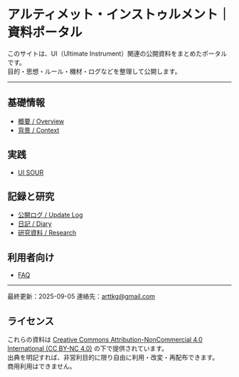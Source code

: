 # アルティメット・インストゥルメント｜資料ポータル

このサイトは、UI（Ultimate Instrument）関連の公開資料をまとめたポータルです。  
目的・思想・ルール・機材・ログなどを整理して公開します。

---

## 基礎情報
- [概要 / Overview](docs/overview.md)
- [背景 / Context](docs/context.md)

## 実践
- [UI SOUR](docs/ui_sour/index.md)

## 記録と研究
- [公開ログ / Update Log](docs/logs.md)
- [日記 / Diary](docs/diary/index.md)
- [研究資料 / Research](docs/research/index.mdindex.md)

## 利用者向け
- [FAQ](docs/faq.md)

---

最終更新：2025-09-05 
連絡先：arttkg@gmail.com

## ライセンス
これらの資料は [Creative Commons Attribution-NonCommercial 4.0 International (CC BY-NC 4.0)](https://creativecommons.org/licenses/by-nc/4.0/deed.ja) の下で提供されています。  
出典を明記すれば、非営利目的に限り自由に利用・改変・再配布できます。  
商用利用はできません。
